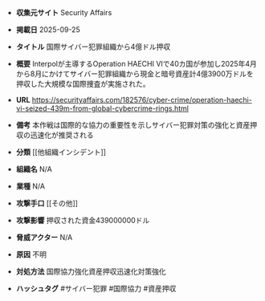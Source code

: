 - **収集元サイト**
Security Affairs

- **掲載日**
2025-09-25

- **タイトル**
国際サイバー犯罪組織から4億ドル押収

- **概要**
Interpolが主導するOperation HAECHI VIで40カ国が参加し2025年4月から8月にかけてサイバー犯罪組織から現金と暗号資産計4億3900万ドルを押収した大規模な国際捜査が実施された。

- **URL**
https://securityaffairs.com/182576/cyber-crime/operation-haechi-vi-seized-439m-from-global-cybercrime-rings.html

- **備考**
本作戦は国際的な協力の重要性を示しサイバー犯罪対策の強化と資産押収の迅速化が推奨される

- **分類**
[[他組織インシデント]]

- **組織名**
N/A

- **業種**
N/A

- **攻撃手口**
[[その他]]

- **攻撃影響**
押収された資金439000000ドル

- **脅威アクター**
N/A

- **原因**
不明

- **対処方法**
国際協力強化資産押収迅速化対策強化

- **ハッシュタグ**
#サイバー犯罪 #国際協力 #資産押収

